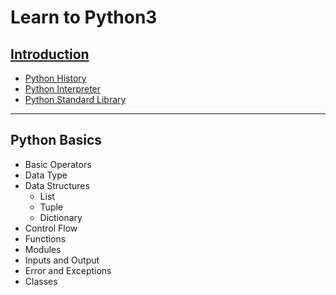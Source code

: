 Learn to Python3
===================

## [Introduction](./Introduction.md)
 * [Python History](./Introduction.md/#python-history)
 * [Python Interpreter](./Introduction.md/#python-interpreter)
 * [Python Standard Library](./Introduction.md/#python-standard-library)
 
 ****
## Python Basics
 - Basic Operators
 - Data Type
 - Data Structures
	 - List
	 - Tuple
	 - Dictionary
 - Control Flow
 - Functions
 - Modules
 - Inputs and Output
 - Error and Exceptions
 - Classes
